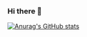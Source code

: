 ### Hi there 👋
[![Anurag's GitHub stats](https://github-readme-stats.vercel.app/api?username=Hector-qj)](https://github.com/anuraghazra/github-readme-stats)

<!--
**Hector-qj/Hector-qj** is a ✨ _special_ ✨ repository because its `README.md` (this file) appears on your GitHub profile.

Here are some ideas to get you started:

- 🔭 I’m currently working on ...
- 🌱 I’m currently learning ...
- 👯 I’m looking to collaborate on ...
- 🤔 I’m looking for help with ...
- 💬 Ask me about ...
- 📫 How to reach me: ...
- 😄 Pronouns: ...
- ⚡ Fun fact: ...
-->
